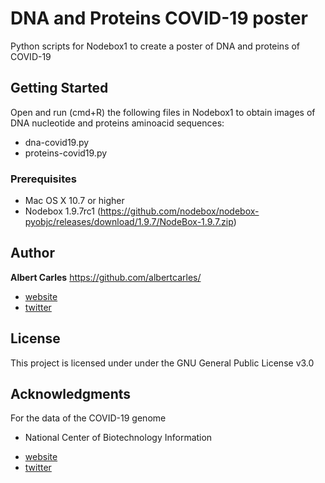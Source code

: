 # DNA and Proteins COVID-19 poster

Python scripts for Nodebox1 to create a poster of DNA and proteins of COVID-19 

## Getting Started

Open and run (cmd+R) the following files in Nodebox1 to obtain images of DNA nucleotide and proteins aminoacid sequences:

- dna-covid19.py
- proteins-covid19.py

### Prerequisites

- Mac OS X 10.7 or higher
- Nodebox 1.9.7rc1 (https://github.com/nodebox/nodebox-pyobjc/releases/download/1.9.7/NodeBox-1.9.7.zip)


## Author

**Albert Carles**
https://github.com/albertcarles/
- [website](http://www.albertcarles.com)
- [twitter](https://twitter.com/albertcarles)

## License

This project is licensed under under the GNU General Public License v3.0

## Acknowledgments

For the data of the COVID-19 genome

* National Center of Biotechnology Information
- [website](http://www.ncbi.nlm.nih.gov)
- [twitter](https://twitter.com/NCBI)

